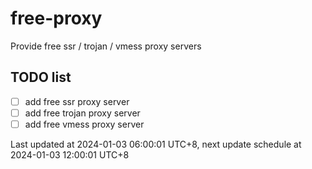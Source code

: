 
# free-proxy
Provide free ssr / trojan / vmess proxy servers


## TODO list
- [ ] add free ssr proxy server
- [ ] add free trojan proxy server
- [ ] add free vmess proxy server

Last updated at 2024-01-03 06:00:01 UTC+8, next update schedule at 2024-01-03 12:00:01 UTC+8

